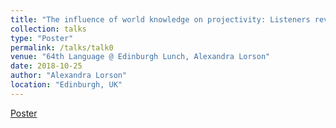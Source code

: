 ```yaml
---
title: "The influence of world knowledge on projectivity: Listeners revise their gender stereotypes when processing presuppositions triggered by 'stop'"
collection: talks
type: "Poster"
permalink: /talks/talk0
venue: "64th Language @ Edinburgh Lunch, Alexandra Lorson"
date: 2018-10-25
author: "Alexandra Lorson"
location: "Edinburgh, UK"
---
```


[Poster](http://alex-lorson.github.io/files/main.pdf)
